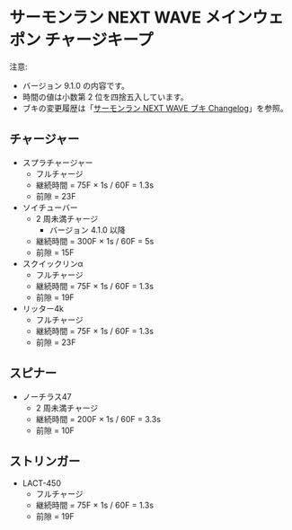 # サーモンラン NEXT WAVE メインウェポン チャージキープ

注意:

- バージョン 9.1.0 の内容です。
- 時間の値は小数第 2 位を四捨五入しています。
- ブキの変更履歴は「[サーモンラン NEXT WAVE ブキ Changelog](../CHANGELOG.md)」を参照。

## チャージャー

- スプラチャージャー
	- フルチャージ
	- 継続時間 = 75F × 1s / 60F = 1.3s
	- 前隙 = 23F
- ソイチューバー
	- 2 周未満チャージ
		- バージョン 4.1.0 以降
	- 継続時間 = 300F × 1s / 60F = 5s
	- 前隙 = 15F
- スクイックリンα
	- フルチャージ
	- 継続時間 = 75F × 1s / 60F = 1.3s
	- 前隙 = 19F
- リッター4k
	- フルチャージ
	- 継続時間 = 75F × 1s / 60F = 1.3s
	- 前隙 = 23F

## スピナー

- ノーチラス47
	- 2 周未満チャージ
	- 継続時間 = 200F × 1s / 60F = 3.3s
	- 前隙 = 10F

## ストリンガー

- LACT-450
	- フルチャージ
	- 継続時間 = 75F × 1s / 60F = 1.3s
	- 前隙 = 19F
